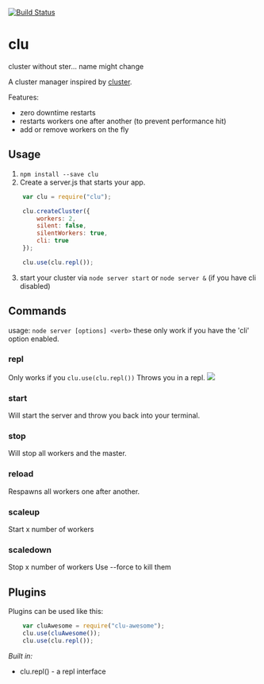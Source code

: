 [![Build Status](https://travis-ci.org/fiws/clu.png?branch=master)](https://travis-ci.org/fiws/clu)

clu
========
cluster without ster... name might change

A cluster manager inspired by [cluster](https://github.com/LearnBoost/cluster).

Features:

* zero downtime restarts
* restarts workers one after another (to prevent performance hit)
* add or remove workers on the fly


## Usage
1. `npm install --save clu`
2. Create a server.js that starts your app.
``` JavaScript
	var clu = require("clu");

	clu.createCluster({
		workers: 2,
		silent: false,
		silentWorkers: true,
		cli: true
	});

	clu.use(clu.repl());
```
3. start your cluster via `node server start` or `node server &` (if you have cli disabled)


## Commands

usage: `node server [options] <verb>`
these only work if you have the 'cli' option enabled.

### repl
Only works if you `clu.use(clu.repl())`
Throws you in a repl.
![](http://i.imgur.com/E5l57ct.png)

### start
Will start the server and throw you back into your terminal.

### stop
Will stop all workers and the master.

### reload
Respawns all workers one after another.

### scaleup <x>
Start x number of workers

### scaledown <x>
Stop x number of workers
Use --force to kill them


## Plugins
Plugins can be used like this:
``` JavaScript
	var cluAwesome = require("clu-awesome");
	clu.use(cluAwesome());
	clu.use(clu.repl());
```

*Built in:*

* clu.repl() - a repl interface 